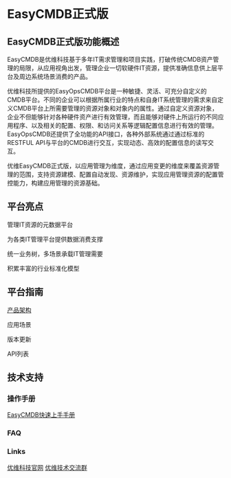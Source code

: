 # EasyCMDB正式版
## EasyCMDB正式版功能概述
EasyCMDB是优维科技基于多年IT需求管理和项目实践，打破传统CMDB资产管理的局限，从应用视角出发，管理企业一切软硬件IT资源，提供准确信息供上层平台及周边系统场景消费的产品。

优维科技所提供的EasyOpsCMDB平台是一种敏捷、灵活、可充分自定义的CMDB平台。不同的企业可以根据所属行业的特点和自身IT系统管理的需求来自定义CMDB平台上所需要管理的资源对象和对象内的属性。通过自定义资源对象，企业不但能够针对各种硬件资产进行有效管理，而且能够对硬件上所运行的不同应用程序、以及相关的配置、权限、和访问关系等逻辑配置信息进行有效的管理。EasyOpsCMDB还提供了全功能的API接口，各种外部系统通过通过标准的RESTFUL API与平台的CMDB进行交互，实现动态、高效的配置信息的读写交互。

优维EasyCMDB正式版，以应用管理为维度，通过应用变更的维度来覆盖资源管理的范围，支持资源建模、配置自动发现、资源维护，实现应用管理资源的配置管控能力，构建应用管理的资源基础。

## 平台亮点
管理IT资源的元数据平台

为各类IT管理平台提供数据消费支撑

统一业务树，多场景承载IT管理需要

积累丰富的行业标准化模型

## 平台指南
[产品架构](https://github.com/easycmdb/easycmdb/blob/easycmdb-patch-1/CMDB功能架构.jpg)

应用场景

版本更新

API列表

## 技术支持
### 操作手册
[EasyCMDB快速上手手册](https://github.com/easycmdb/easycmdb/blob/master/easyopsCMDB快速上手手册.docx)

### FAQ

### Links
[优维科技官网](http://www.uwintech.cn/)
[优维技术交流群](https://github.com/easycmdb/easycmdb/blob/easycmdb-patch-1/QQ群.jpg)
